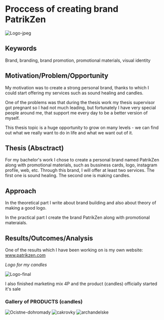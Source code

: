 # Proccess of creating brand PatrikZen 

![Logo-jpeg](https://user-images.githubusercontent.com/72804835/115007233-0f1b2c00-9eaa-11eb-9cbb-1ba787579563.jpg)

## Keywords
Brand, branding, brand promotion, promotional materials, visual identity

## Motivation/Problem/Opportunity
My motivation was to create a strong personal brand, thanks to which I could start offering my services such as sound healing and candles.

One of the problems was that during the thesis work my thesis supervisor got pregnant so I had not much leading, but fortunately I have very special people around me, that support me every day to be a better version of myself.

This thesis topic is a huge opportunity to grow on many levels - we can find out what we really want to do in life and what we want out of it.

## Thesis (Absctract)

For my bachelor's work I chose to create a personal brand named PatrikZen along with promotional materials, such as bussiness cards, logo, instagram profile, web, etc.
Through this brand, I will offer at least two services. The first one is sound healing. The second one is making candles.

## Approach


In the theoretical part I write about brand building and also about theory of making a good logo.

In the practical part I create the brand PatrikZen along with promotional materaials.

## Results/Outcomes/Analysis

One of the results which I have been working on is my own website: www.patrikzen.com

*Logo for my candles*

![Logo-final](https://user-images.githubusercontent.com/72804835/115010540-d4b38e00-9ead-11eb-823b-bc5a22628da0.jpg)

I also finished marketing mix 4P and the product (candles) officially started it's sale

### Gallery of PRODUCTS (candles)

![Ocistne-dohromady](https://user-images.githubusercontent.com/72804835/115010339-961dd380-9ead-11eb-910d-7ad15c3ca942.JPG)
![cakrovky](https://user-images.githubusercontent.com/72804835/115010360-9cac4b00-9ead-11eb-9ecb-ae41b2391a15.JPG)
![archandelske](https://user-images.githubusercontent.com/72804835/115010376-a2099580-9ead-11eb-9f68-2aa271c0ce75.JPG)


